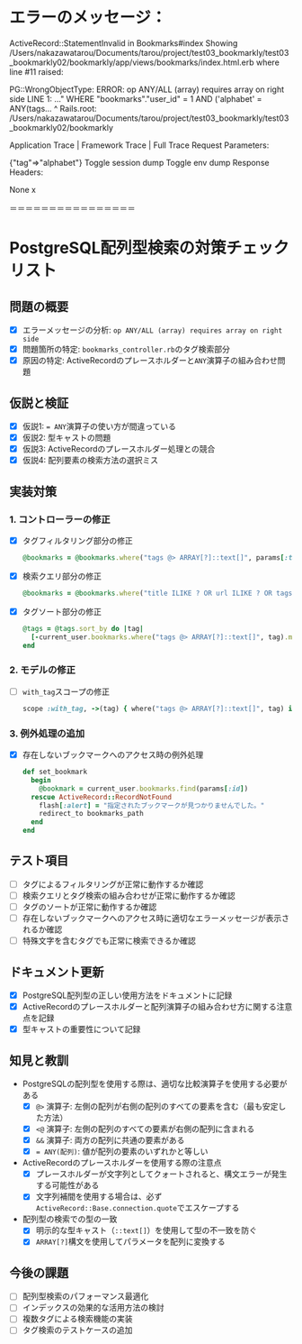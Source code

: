 #  エラーのメッセージ：

ActiveRecord::StatementInvalid in Bookmarks#index
Showing /Users/nakazawatarou/Documents/tarou/project/test03_bookmarkly/test03_bookmarkly02/bookmarkly/app/views/bookmarks/index.html.erb where line #11 raised:

PG::WrongObjectType: ERROR:  op ANY/ALL (array) requires array on right side
LINE 1: ..." WHERE "bookmarks"."user_id" = 1 AND ('alphabet' = ANY(tags...
                                                             ^
Rails.root: /Users/nakazawatarou/Documents/tarou/project/test03_bookmarkly/test03_bookmarkly02/bookmarkly

Application Trace | Framework Trace | Full Trace
Request
Parameters:

{"tag"=>"alphabet"}
Toggle session dump
Toggle env dump
Response
Headers:

None
x
>>  





＝＝＝＝＝＝＝＝＝＝＝＝＝＝＝＝

# PostgreSQL配列型検索の対策チェックリスト

## 問題の概要

- [x] エラーメッセージの分析: `op ANY/ALL (array) requires array on right side`
- [x] 問題箇所の特定: `bookmarks_controller.rb`のタグ検索部分
- [x] 原因の特定: ActiveRecordのプレースホルダーと`ANY`演算子の組み合わせ問題

## 仮説と検証

- [x] 仮説1: `= ANY`演算子の使い方が間違っている
- [x] 仮説2: 型キャストの問題
- [x] 仮説3: ActiveRecordのプレースホルダー処理との競合
- [x] 仮説4: 配列要素の検索方法の選択ミス

## 実装対策

### 1. コントローラーの修正

- [x] タグフィルタリング部分の修正
  ```ruby
  @bookmarks = @bookmarks.where("tags @> ARRAY[?]::text[]", params[:tag])
  ```
- [x] 検索クエリ部分の修正
  ```ruby
  @bookmarks = @bookmarks.where("title ILIKE ? OR url ILIKE ? OR tags @> ARRAY[?]::text[]", query, query, params[:query])
  ```
- [x] タグソート部分の修正
  ```ruby
  @tags = @tags.sort_by do |tag|
    [-current_user.bookmarks.where("tags @> ARRAY[?]::text[]", tag).maximum(:created_at).to_i, tag]
  end
  ```

### 2. モデルの修正

- [ ] `with_tag`スコープの修正
  ```ruby
  scope :with_tag, ->(tag) { where("tags @> ARRAY[?]::text[]", tag) if tag.present? }
  ```

### 3. 例外処理の追加

- [x] 存在しないブックマークへのアクセス時の例外処理
  ```ruby
  def set_bookmark
    begin
      @bookmark = current_user.bookmarks.find(params[:id])
    rescue ActiveRecord::RecordNotFound
      flash[:alert] = "指定されたブックマークが見つかりませんでした。"
      redirect_to bookmarks_path
    end
  end
  ```

## テスト項目

- [ ] タグによるフィルタリングが正常に動作するか確認
- [ ] 検索クエリとタグ検索の組み合わせが正常に動作するか確認
- [ ] タグのソートが正常に動作するか確認
- [ ] 存在しないブックマークへのアクセス時に適切なエラーメッセージが表示されるか確認
- [ ] 特殊文字を含むタグでも正常に検索できるか確認

## ドキュメント更新

- [x] PostgreSQL配列型の正しい使用方法をドキュメントに記録
- [x] ActiveRecordのプレースホルダーと配列演算子の組み合わせ方に関する注意点を記録
- [x] 型キャストの重要性について記録

## 知見と教訓

- PostgreSQLの配列型を使用する際は、適切な比較演算子を使用する必要がある
  - [x] `@>` 演算子: 左側の配列が右側の配列のすべての要素を含む（最も安定した方法）
  - [x] `<@` 演算子: 左側の配列のすべての要素が右側の配列に含まれる
  - [x] `&&` 演算子: 両方の配列に共通の要素がある
  - [x] `= ANY(配列)`: 値が配列の要素のいずれかと等しい

- ActiveRecordのプレースホルダーを使用する際の注意点
  - [x] プレースホルダーが文字列としてクォートされると、構文エラーが発生する可能性がある
  - [x] 文字列補間を使用する場合は、必ず`ActiveRecord::Base.connection.quote`でエスケープする

- 配列型の検索での型の一致
  - [x] 明示的な型キャスト（`::text[]`）を使用して型の不一致を防ぐ
  - [x] `ARRAY[?]`構文を使用してパラメータを配列に変換する

## 今後の課題

- [ ] 配列型検索のパフォーマンス最適化
- [ ] インデックスの効果的な活用方法の検討
- [ ] 複数タグによる検索機能の実装
- [ ] タグ検索のテストケースの追加
